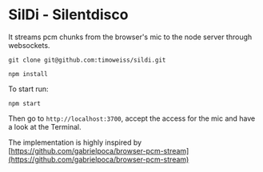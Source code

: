 # SilDi - Silentdisco

It streams pcm chunks from the browser's mic to the node server through websockets.

    git clone git@github.com:timoweiss/sildi.git

    npm install

To start run:

    npm start

Then go to `http://localhost:3700`, accept the access for the mic and have a look at the Terminal.

The implementation is highly inspired by [https://github.com/gabrielpoca/browser-pcm-stream](https://github.com/gabrielpoca/browser-pcm-stream)
